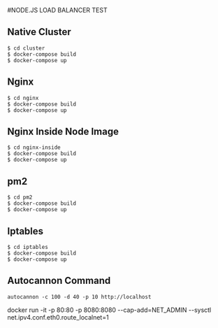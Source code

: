 #NODE.JS LOAD BALANCER TEST

## Native Cluster
```
$ cd cluster
$ docker-compose build
$ docker-compose up
```

## Nginx
```
$ cd nginx
$ docker-compose build
$ docker-compose up
```

## Nginx Inside Node Image
```
$ cd nginx-inside
$ docker-compose build
$ docker-compose up
```

## pm2
```
$ cd pm2
$ docker-compose build
$ docker-compose up
```

## Iptables
```
$ cd iptables
$ docker-compose build
$ docker-compose up
```


## Autocannon Command
```
autocannon -c 100 -d 40 -p 10 http://localhost
```


docker run -it -p 80:80 -p 8080:8080 --cap-add=NET_ADMIN --sysctl net.ipv4.conf.eth0.route_localnet=1 <image>